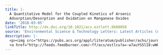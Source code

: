 ```yaml
---
title: |-
  A Quantitative Model for the Coupled Kinetics of Arsenic
  Adsorption/Desorption and Oxidation on Manganese Oxides
date: '2018-03-05'
linkTitle: http://dx.doi.org/10.1021/acs.estlett.8b00058
source: 'Environmental Science & Technology Letters: Latest Articles (ACS Publications)'
description: |-
  <p><img src="https://pubs.acs.org/appl/literatum/publisher/achs/journals/content/estlcu/0/estlcu.ahead-of-print/acs.estlett.8b00058/20180305/images/medium/ez-2018-00058g_0004.gif" alt="TOC Graphic"/></p><div><cite>Environmental Science & Technology Letters</cite></div><div>DOI: 10.1021/acs.estlett.8b00058</div><div class="feedflare">
  <a href="http://feeds.feedburner.com/~ff/acs/estlcu?a=-w7auYS5lI8:wWUU4dFYKA8:yIl2AUoC8zA"><img src="http://feeds.feedburner.com/~ff/acs/estlcu?d=yIl2AUoC8zA" borde
---
```

